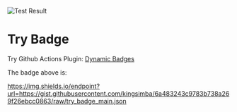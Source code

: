 ![Test Result](https://img.shields.io/endpoint?url=https://gist.githubusercontent.com/kingsimba/6a483243c9783b738a269f26ebcc0863/raw/try_badge_main.json)

# Try Badge

Try Github Actions Plugin: [Dynamic Badges](https://github.com/marketplace/actions/dynamic-badges)

The badge above is:

https://img.shields.io/endpoint?url=https://gist.githubusercontent.com/kingsimba/6a483243c9783b738a269f26ebcc0863/raw/try_badge_main.json
